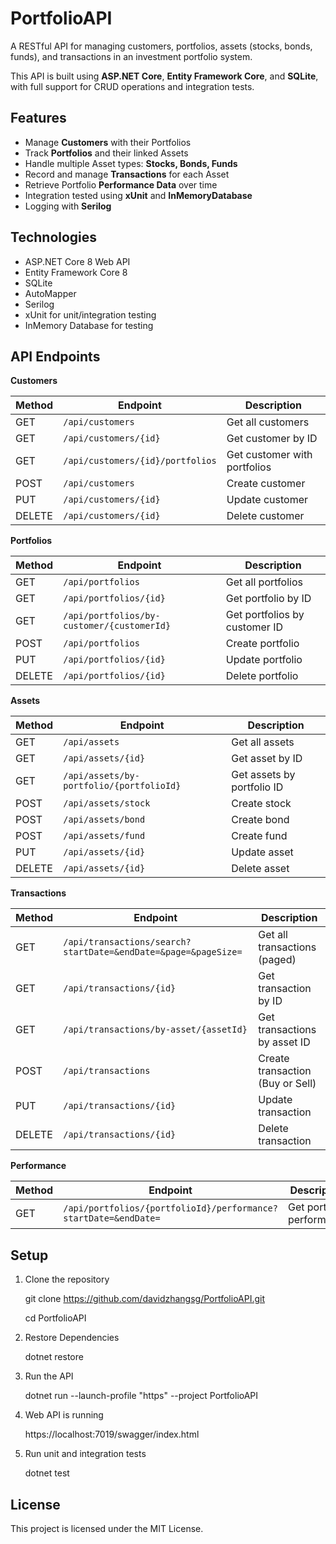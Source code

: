# PortfolioAPI

A RESTful API for managing customers, portfolios, assets (stocks, bonds, funds), and transactions in an investment portfolio system.

This API is built using **ASP.NET Core**, **Entity Framework Core**, and **SQLite**, with full support for CRUD operations and integration tests.



## Features

- Manage **Customers** with their Portfolios
- Track **Portfolios** and their linked Assets
- Handle multiple Asset types: **Stocks, Bonds, Funds**
- Record and manage **Transactions** for each Asset
- Retrieve Portfolio **Performance Data** over time
- Integration tested using **xUnit** and **InMemoryDatabase**
- Logging with **Serilog**



## Technologies

- ASP.NET Core 8 Web API
- Entity Framework Core 8
- SQLite
- AutoMapper
- Serilog
- xUnit for unit/integration testing
- InMemory Database for testing

## API Endpoints

**Customers**

| Method | Endpoint                         | Description                  |
| ------ | -------------------------------- | ---------------------------- |
| GET    | `/api/customers`                 | Get all customers            |
| GET    | `/api/customers/{id}`            | Get customer by ID           |
| GET    | `/api/customers/{id}/portfolios` | Get customer with portfolios |
| POST   | `/api/customers`                 | Create customer              |
| PUT    | `/api/customers/{id}`            | Update customer              |
| DELETE | `/api/customers/{id}`            | Delete customer              |


**Portfolios**

| Method | Endpoint                                   | Description                   |
| ------ | ------------------------------------------ | ----------------------------- |
| GET    | `/api/portfolios`                          | Get all portfolios            |
| GET    | `/api/portfolios/{id}`                     | Get portfolio by ID           |
| GET    | `/api/portfolios/by-customer/{customerId}` | Get portfolios by customer ID |
| POST   | `/api/portfolios`                          | Create portfolio              |
| PUT    | `/api/portfolios/{id}`                     | Update portfolio              |
| DELETE | `/api/portfolios/{id}`                     | Delete portfolio              |


**Assets**

| Method | Endpoint                                 | Description                |
| ------ | ---------------------------------------- | -------------------------- |
| GET    | `/api/assets`                            | Get all assets             |
| GET    | `/api/assets/{id}`                       | Get asset by ID            |
| GET    | `/api/assets/by-portfolio/{portfolioId}` | Get assets by portfolio ID |
| POST   | `/api/assets/stock`                      | Create stock               |
| POST   | `/api/assets/bond`                       | Create bond                |
| POST   | `/api/assets/fund`                       | Create fund                |
| PUT    | `/api/assets/{id}`                       | Update asset               |
| DELETE | `/api/assets/{id}`                       | Delete asset               |


**Transactions**

| Method | Endpoint                                                       | Description                      |
| ------ | -------------------------------------------------------------- | -------------------------------- |
| GET    | `/api/transactions/search?startDate=&endDate=&page=&pageSize=` | Get all transactions (paged)     |
| GET    | `/api/transactions/{id}`                                       | Get transaction by ID            |
| GET    | `/api/transactions/by-asset/{assetId}`                         | Get transactions by asset ID     |
| POST   | `/api/transactions`                                            | Create transaction (Buy or Sell) |
| PUT    | `/api/transactions/{id}`                                       | Update transaction               |
| DELETE | `/api/transactions/{id}`                                       | Delete transaction               |


**Performance**

| Method | Endpoint                                                        | Description               |
| ------ | --------------------------------------------------------------- | ------------------------- |
| GET    | `/api/portfolios/{portfolioId}/performance?startDate=&endDate=` | Get portfolio performance |



## Setup

1. Clone the repository
   
   git clone https://github.com/davidzhangsg/PortfolioAPI.git
   
   cd PortfolioAPI

2. Restore Dependencies
   
   dotnet restore

3. Run the API

   dotnet run --launch-profile "https" --project PortfolioAPI

4. Web API is running
   
   https://localhost:7019/swagger/index.html

6. Run unit and integration tests
   
   dotnet test

   

## License
This project is licensed under the MIT License.
